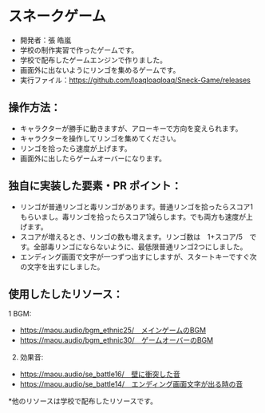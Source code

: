 # スネークゲーム
- 開発者：張 皓嵐
- 学校の制作実習で作ったゲームです。
- 学校で配布したゲームエンジンで作りました。
- 画面外に出ないようにリンゴを集めるゲームです。
- 実行ファイル：https://github.com/loaqloaqloaq/Sneck-Game/releases

## 操作方法：
- キャラクターが勝手に動きますが、アローキーで方向を変えられます。
- キャラクターを操作してリンゴを集めてください。
- リンゴを拾ったら速度が上げます。
- 画面外に出したらゲームオーバーになります。


## 独自に実装した要素・PR ポイント：
- リンゴが普通リンゴと毒リンゴがあります。普通リンゴを拾ったらスコア1もらいまし。毒リンゴを拾ったらスコア1減らします。でも両方も速度が上げます。
- スコアが増えるとき、リンゴの数も増えます。リンゴ数は　1+スコア/5　です。全部毒リンゴにならないように、最低限普通リンゴ2つにしました。
- エンディング画面で文字が一つずつ出すにしますが、スタートキーですぐ次の文字を出すにしました。

## 使用したしたリソース：
   
1 BGM:
- https://maou.audio/bgm_ethnic25/　メインゲームのBGM
- https://maou.audio/bgm_ethnic30/　ゲームオーバーのBGM

2. 効果音:
- https://maou.audio/se_battle16/　壁に衝突した音
- https://maou.audio/se_battle14/　エンディング画面文字が出る時の音

*他のリソースは学校で配布したリソースです。
